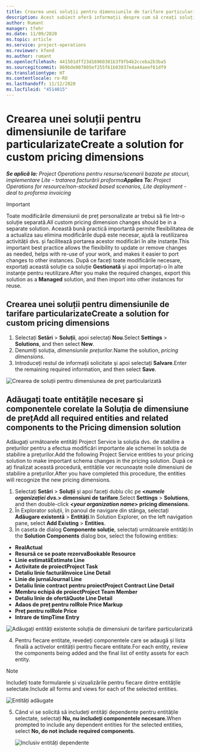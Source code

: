 ```yaml
---
title: Crearea unei soluții pentru dimensiunile de tarifare particularizate
description: Acest subiect oferă informații despre cum să creați soluții pentru dimensiuni de preț particularizate.
author: Rumant
manager: tfehr
ms.date: 11/09/2020
ms.topic: article
ms.service: project-operations
ms.reviewer: kfend
ms.author: rumant
ms.openlocfilehash: 441501dff23d16960381b3f9fb4b2cceba2b3ba5
ms.sourcegitcommit: 869bde007805ef255f61b03937e4a44aeef61df9
ms.translationtype: HT
ms.contentlocale: ro-RO
ms.lasthandoff: 11/12/2020
ms.locfileid: "4514015"
---
```

# <a name="create-a-solution-for-custom-pricing-dimensions"></a><span data-ttu-id="87e23-103">Crearea unei soluții pentru dimensiunile de tarifare particularizate</span><span class="sxs-lookup"><span data-stu-id="87e23-103">Create a solution for custom pricing dimensions</span></span>

 <span data-ttu-id="87e23-104">_**Se aplică la:** Project Operations pentru resurse/scenarii bazate pe stocuri, implementare Lite - tratarea facturării proforma_</span><span class="sxs-lookup"><span data-stu-id="87e23-104">_**Applies To:** Project Operations for resource/non-stocked based scenarios, Lite deployment - deal to proforma invoicing_</span></span> 

>[!IMPORTANT]
><span data-ttu-id="87e23-105">Toate modificările dimensiunii de preț personalizate ar trebui să fie într-o soluție separată.</span><span class="sxs-lookup"><span data-stu-id="87e23-105">All custom pricing dimension changes should be in a separate solution.</span></span> <span data-ttu-id="87e23-106">Această bună practică importantă permite flexibilitatea de a actualiza sau elimina modificările după este necesar, ajută la reutilizarea activității dvs. și facilitează portarea acestor modificări în alte instanțe.</span><span class="sxs-lookup"><span data-stu-id="87e23-106">This important best practice allows the flexibility to update or remove changes as needed, helps with re-use of your work, and makes it easier to port changes to other instances.</span></span> <span data-ttu-id="87e23-107">După ce faceți toate modificările necesare, exportați această soluție ca soluție **Gestionată** și apoi importați-o în alte instanțe pentru reutilizare.</span><span class="sxs-lookup"><span data-stu-id="87e23-107">After you make the required changes, export this solution as a **Managed** solution, and then import into other instances for reuse.</span></span>

## <a name="create-a-solution-for-custom-pricing-dimensions"></a><span data-ttu-id="87e23-108">Crearea unei soluții pentru dimensiunile de tarifare particularizate</span><span class="sxs-lookup"><span data-stu-id="87e23-108">Create a solution for custom pricing dimensions</span></span>

1.  <span data-ttu-id="87e23-109">Selectați **Setări** > **Soluții**, apoi selectați **Nou**.</span><span class="sxs-lookup"><span data-stu-id="87e23-109">Select **Settings** > **Solutions**, and then select **New**.</span></span>
2.  <span data-ttu-id="87e23-110">Denumiți soluția, *<your organization name> dimensiunile prețurilor*.</span><span class="sxs-lookup"><span data-stu-id="87e23-110">Name the solution, *<your organization name> pricing dimensions*.</span></span>
3. <span data-ttu-id="87e23-111">Introduceți restul de informații solicitate și apoi selectați **Salvare**.</span><span class="sxs-lookup"><span data-stu-id="87e23-111">Enter the remaining required information, and then select **Save**.</span></span>

  ![Crearea de soluții pentru dimensiunea de preț particularizată](./media/Creation-of-custom-pricing-dimension-solution.png)
 
## <a name="add-all-required-entities-and-related-components-to-the-pricing-dimension-solution"></a><span data-ttu-id="87e23-113">Adăugați toate entitățile necesare și componentele corelate la Soluția de dimensiune de preț</span><span class="sxs-lookup"><span data-stu-id="87e23-113">Add all required entities and related components to the Pricing dimension solution</span></span>

<span data-ttu-id="87e23-114">Adăugați următoarele entități Project Service la soluția dvs. de stabilire a prețurilor pentru a efectua modificări importante ale schemei în soluția de stabilire a prețurilor.</span><span class="sxs-lookup"><span data-stu-id="87e23-114">Add the following Project Service entities to your pricing solution to make important schema changes in the pricing solution.</span></span> <span data-ttu-id="87e23-115">După ce ați finalizat această procedură, entitățile vor recunoaște noile dimensiuni de stabilire a prețurilor.</span><span class="sxs-lookup"><span data-stu-id="87e23-115">After you have completed this procedure, the entities will recognize the new pricing dimensions.</span></span>

1.  <span data-ttu-id="87e23-116">Selectați **Setări** > **Soluții** și apoi faceți dublu clic pe **<*numele organizației dvs.*> dimensiuni de tarifare**.</span><span class="sxs-lookup"><span data-stu-id="87e23-116">Select **Settings** > **Solutions**, and then double-click **<*your organization name*> pricing dimensions**.</span></span>
2.  <span data-ttu-id="87e23-117">În Explorator soluții, în panoul de navigare din stânga, selectați **Adăugare existentă** > **Entități**.</span><span class="sxs-lookup"><span data-stu-id="87e23-117">In Solution Explorer, on the left navigation pane, select **Add Existing** > **Entities**.</span></span>
3.  <span data-ttu-id="87e23-118">În caseta de dialog **Componente soluție**, selectați următoarele entități:</span><span class="sxs-lookup"><span data-stu-id="87e23-118">In the **Solution Components** dialog box, select the following entities:</span></span>
 
   - <span data-ttu-id="87e23-119">**Real**</span><span class="sxs-lookup"><span data-stu-id="87e23-119">**Actual**</span></span>
   - <span data-ttu-id="87e23-120">**Resursă ce se poate rezerva**</span><span class="sxs-lookup"><span data-stu-id="87e23-120">**Bookable Resource**</span></span>
   - <span data-ttu-id="87e23-121">**Linie estimată**</span><span class="sxs-lookup"><span data-stu-id="87e23-121">**Estimate Line**</span></span>
   - <span data-ttu-id="87e23-122">**Activitate de proiect**</span><span class="sxs-lookup"><span data-stu-id="87e23-122">**Project Task**</span></span>
   - <span data-ttu-id="87e23-123">**Detaliu linie factură**</span><span class="sxs-lookup"><span data-stu-id="87e23-123">**Invoice Line Detail**</span></span>
   - <span data-ttu-id="87e23-124">**Linie de jurnal**</span><span class="sxs-lookup"><span data-stu-id="87e23-124">**Journal Line**</span></span>
   - <span data-ttu-id="87e23-125">**Detaliu linie contract pentru proiect**</span><span class="sxs-lookup"><span data-stu-id="87e23-125">**Project Contract Line Detail**</span></span>
   - <span data-ttu-id="87e23-126">**Membru echipă de proiect**</span><span class="sxs-lookup"><span data-stu-id="87e23-126">**Project Team Member**</span></span>
   - <span data-ttu-id="87e23-127">**Detaliu linie de ofertă**</span><span class="sxs-lookup"><span data-stu-id="87e23-127">**Quote Line Detail**</span></span>
   - <span data-ttu-id="87e23-128">**Adaos de preț pentru rol**</span><span class="sxs-lookup"><span data-stu-id="87e23-128">**Role Price Markup**</span></span>
   - <span data-ttu-id="87e23-129">**Preț pentru rol**</span><span class="sxs-lookup"><span data-stu-id="87e23-129">**Role Price**</span></span>
   - <span data-ttu-id="87e23-130">**Intrare de timp**</span><span class="sxs-lookup"><span data-stu-id="87e23-130">**Time Entry**</span></span>
 
   ![Adăugați entități existente soluția de dimensiuni de tarifare particularizată](./media/Existing-entities-to-PD-solution.png)
 
 4. <span data-ttu-id="87e23-132">Pentru fiecare entitate, revedeți componentele care se adaugă și lista finală a activelor entității pentru fiecare entitate.</span><span class="sxs-lookup"><span data-stu-id="87e23-132">For each entity, review the components being added and the final list of entity assets for each entity.</span></span> 

   >[!NOTE]
   > <span data-ttu-id="87e23-133">Includeți toate formularele și vizualizările pentru fiecare dintre entitățile selectate.</span><span class="sxs-lookup"><span data-stu-id="87e23-133">Include all forms and views for each of the selected entities.</span></span>

  ![Entități adăugate](./media/solution-component-selection.png)


5.  <span data-ttu-id="87e23-135">Când vi se solicită să includeți entități dependente pentru entitățile selectate, selectați **Nu, nu includeți componentele necesare.**</span><span class="sxs-lookup"><span data-stu-id="87e23-135">When prompted to include any dependent entities for the selected entities, select **No, do not include required components.**</span></span>

    ![Inclusiv entități dependente](./media/Do-not-include-required.png)
